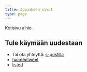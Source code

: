 ```yaml
---
title: Joonaksen sivut
type: page
---
```


Kotisivu aihio.

## Tule käymään uudestaan

- Tai ota yhteyttä: [s-postilla](mailto:me@joonastuomi.fi)
- [tuomentweet](https://twitter.com/tuomentweet)
- [listed](http://listed.to/@jwnz)
